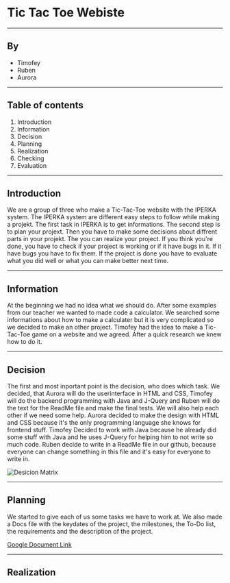 # Tic Tac Toe Webiste

---

## By

- Timofey
- Ruben
- Aurora

---

## Table of contents

1. Introduction
2. Information
3. Decision
4. Planning
5. Realization
6. Checking
7. Evaluation

---

## Introduction

We are a group of three who make a Tic-Tac-Toe website with the IPERKA system.
The IPERKA system are different easy steps to follow while making a projekt. The first task in IPERKA is to get informations. The second step is to plan your projext. Then you have to make some decisions about diffrent parts in your projekt. The you can realize your project. If you think you're done, you have to check if your project is working or if it have bugs in it. If it have bugs you have to fix them. If the project is done you have to evaluate what you did well or what you can make better next time.

---

## Information

At the beginning we had no idea what we should do. After some examples from our teacher we wanted to made code a calculator. We searched some informations about how to make a calculater but it is very complicated so we decided to make an other project. Timofey had the idea to make a Tic-Tac-Toe game on a website and we agreed. After a quick research we knew how to do it.

---

## Decision

The first and most inportant point is the decision, who does which task. We decided, that Aurora will do the userinterface in HTML and CSS, Timofey will do the backend programming with Java and J-Query and Ruben will do the text for the ReadMe file and make the final tests. We will also help each other if we need some help. Aurora decided to make the design with HTML and CSS because it's the only programming language she knows for frontend stuff. Timofey Decided to work with Java because he already did some stuff with Java and he uses J-Query for helping him to not write so much code. Ruben decide to write in a ReadMe file in our github, because everyone can change something in this file and it's easy for everyone to write in.

![Desicion Matrix]("https://user-images.githubusercontent.com/112400838/193588717-8bc812bb-dc95-40b2-82fd-b7cd04021b02.png")

---

## Planning

We started to give each of us some tasks we have to work at. We also made a Docs file with the keydates of the project, the milestones, the To-Do list, the requirements and the description of the project.

[Google Document Link](https://docs.google.com/document/d/1Q76CZHwCyf05I1FYw0I5LlIXezh8ZpCCi-Iak7Qj9XI/edit)

---

## Realization




